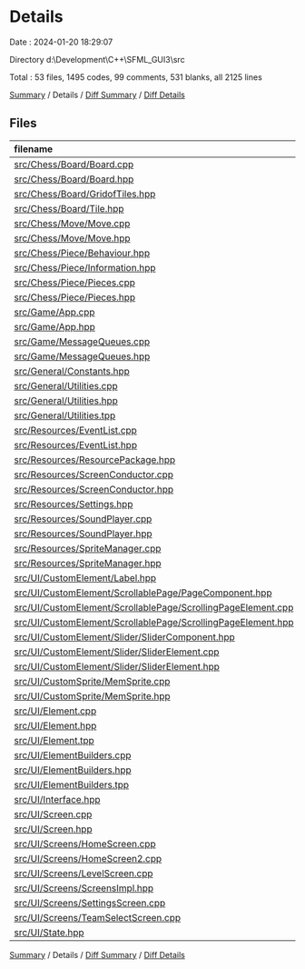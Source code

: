 # Details

Date : 2024-01-20 18:29:07

Directory d:\\Development\\C++\\SFML_GUI3\\src

Total : 53 files,  1495 codes, 99 comments, 531 blanks, all 2125 lines

[Summary](results.md) / Details / [Diff Summary](diff.md) / [Diff Details](diff-details.md)

## Files
| filename | language | code | comment | blank | total |
| :--- | :--- | ---: | ---: | ---: | ---: |
| [src/Chess/Board/Board.cpp](/src/Chess/Board/Board.cpp) | C++ | 255 | 16 | 150 | 421 |
| [src/Chess/Board/Board.hpp](/src/Chess/Board/Board.hpp) | C++ | 31 | 1 | 6 | 38 |
| [src/Chess/Board/GridofTiles.hpp](/src/Chess/Board/GridofTiles.hpp) | C++ | 31 | 0 | 8 | 39 |
| [src/Chess/Board/Tile.hpp](/src/Chess/Board/Tile.hpp) | C++ | 11 | 0 | 2 | 13 |
| [src/Chess/Move/Move.cpp](/src/Chess/Move/Move.cpp) | C++ | 9 | 0 | 2 | 11 |
| [src/Chess/Move/Move.hpp](/src/Chess/Move/Move.hpp) | C++ | 13 | 1 | 5 | 19 |
| [src/Chess/Piece/Behaviour.hpp](/src/Chess/Piece/Behaviour.hpp) | C++ | 27 | 2 | 14 | 43 |
| [src/Chess/Piece/Information.hpp](/src/Chess/Piece/Information.hpp) | C++ | 9 | 0 | 1 | 10 |
| [src/Chess/Piece/Pieces.cpp](/src/Chess/Piece/Pieces.cpp) | C++ | 7 | 0 | 2 | 9 |
| [src/Chess/Piece/Pieces.hpp](/src/Chess/Piece/Pieces.hpp) | C++ | 18 | 4 | 7 | 29 |
| [src/Game/App.cpp](/src/Game/App.cpp) | C++ | 82 | 14 | 27 | 123 |
| [src/Game/App.hpp](/src/Game/App.hpp) | C++ | 21 | 1 | 5 | 27 |
| [src/Game/MessageQueues.cpp](/src/Game/MessageQueues.cpp) | C++ | 1 | 0 | 0 | 1 |
| [src/Game/MessageQueues.hpp](/src/Game/MessageQueues.hpp) | C++ | 1 | 0 | 2 | 3 |
| [src/General/Constants.hpp](/src/General/Constants.hpp) | C++ | 21 | 0 | 6 | 27 |
| [src/General/Utilities.cpp](/src/General/Utilities.cpp) | C++ | 4 | 0 | 1 | 5 |
| [src/General/Utilities.hpp](/src/General/Utilities.hpp) | C++ | 13 | 0 | 12 | 25 |
| [src/General/Utilities.tpp](/src/General/Utilities.tpp) | C++ | 5 | 0 | 1 | 6 |
| [src/Resources/EventList.cpp](/src/Resources/EventList.cpp) | C++ | 29 | 3 | 4 | 36 |
| [src/Resources/EventList.hpp](/src/Resources/EventList.hpp) | C++ | 21 | 4 | 7 | 32 |
| [src/Resources/ResourcePackage.hpp](/src/Resources/ResourcePackage.hpp) | C++ | 18 | 0 | 3 | 21 |
| [src/Resources/ScreenConductor.cpp](/src/Resources/ScreenConductor.cpp) | C++ | 41 | 0 | 8 | 49 |
| [src/Resources/ScreenConductor.hpp](/src/Resources/ScreenConductor.hpp) | C++ | 18 | 0 | 4 | 22 |
| [src/Resources/Settings.hpp](/src/Resources/Settings.hpp) | C++ | 10 | 0 | 2 | 12 |
| [src/Resources/SoundPlayer.cpp](/src/Resources/SoundPlayer.cpp) | C++ | 36 | 6 | 14 | 56 |
| [src/Resources/SoundPlayer.hpp](/src/Resources/SoundPlayer.hpp) | C++ | 21 | 0 | 6 | 27 |
| [src/Resources/SpriteManager.cpp](/src/Resources/SpriteManager.cpp) | C++ | 30 | 0 | 7 | 37 |
| [src/Resources/SpriteManager.hpp](/src/Resources/SpriteManager.hpp) | C++ | 15 | 0 | 4 | 19 |
| [src/UI/CustomElement/Label.hpp](/src/UI/CustomElement/Label.hpp) | C++ | 4 | 0 | 3 | 7 |
| [src/UI/CustomElement/ScrollablePage/PageComponent.hpp](/src/UI/CustomElement/ScrollablePage/PageComponent.hpp) | C++ | 5 | 0 | 2 | 7 |
| [src/UI/CustomElement/ScrollablePage/ScrollingPageElement.cpp](/src/UI/CustomElement/ScrollablePage/ScrollingPageElement.cpp) | C++ | 46 | 2 | 18 | 66 |
| [src/UI/CustomElement/ScrollablePage/ScrollingPageElement.hpp](/src/UI/CustomElement/ScrollablePage/ScrollingPageElement.hpp) | C++ | 17 | 0 | 4 | 21 |
| [src/UI/CustomElement/Slider/SliderComponent.hpp](/src/UI/CustomElement/Slider/SliderComponent.hpp) | C++ | 7 | 0 | 3 | 10 |
| [src/UI/CustomElement/Slider/SliderElement.cpp](/src/UI/CustomElement/Slider/SliderElement.cpp) | C++ | 46 | 0 | 13 | 59 |
| [src/UI/CustomElement/Slider/SliderElement.hpp](/src/UI/CustomElement/Slider/SliderElement.hpp) | C++ | 12 | 0 | 3 | 15 |
| [src/UI/CustomSprite/MemSprite.cpp](/src/UI/CustomSprite/MemSprite.cpp) | C++ | 99 | 6 | 25 | 130 |
| [src/UI/CustomSprite/MemSprite.hpp](/src/UI/CustomSprite/MemSprite.hpp) | C++ | 29 | 12 | 24 | 65 |
| [src/UI/Element.cpp](/src/UI/Element.cpp) | C++ | 1 | 0 | 0 | 1 |
| [src/UI/Element.hpp](/src/UI/Element.hpp) | C++ | 28 | 0 | 14 | 42 |
| [src/UI/Element.tpp](/src/UI/Element.tpp) | C++ | 34 | 0 | 6 | 40 |
| [src/UI/ElementBuilders.cpp](/src/UI/ElementBuilders.cpp) | C++ | 87 | 4 | 20 | 111 |
| [src/UI/ElementBuilders.hpp](/src/UI/ElementBuilders.hpp) | C++ | 13 | 0 | 6 | 19 |
| [src/UI/ElementBuilders.tpp](/src/UI/ElementBuilders.tpp) | C++ | 8 | 0 | 1 | 9 |
| [src/UI/Interface.hpp](/src/UI/Interface.hpp) | C++ | 10 | 0 | 4 | 14 |
| [src/UI/Screen.cpp](/src/UI/Screen.cpp) | C++ | 12 | 0 | 2 | 14 |
| [src/UI/Screen.hpp](/src/UI/Screen.hpp) | C++ | 16 | 1 | 6 | 23 |
| [src/UI/Screens/HomeScreen.cpp](/src/UI/Screens/HomeScreen.cpp) | C++ | 23 | 2 | 8 | 33 |
| [src/UI/Screens/HomeScreen2.cpp](/src/UI/Screens/HomeScreen2.cpp) | C++ | 27 | 3 | 9 | 39 |
| [src/UI/Screens/LevelScreen.cpp](/src/UI/Screens/LevelScreen.cpp) | C++ | 38 | 6 | 14 | 58 |
| [src/UI/Screens/ScreensImpl.hpp](/src/UI/Screens/ScreensImpl.hpp) | C++ | 9 | 0 | 4 | 13 |
| [src/UI/Screens/SettingsScreen.cpp](/src/UI/Screens/SettingsScreen.cpp) | C++ | 80 | 7 | 18 | 105 |
| [src/UI/Screens/TeamSelectScreen.cpp](/src/UI/Screens/TeamSelectScreen.cpp) | C++ | 22 | 2 | 8 | 32 |
| [src/UI/State.hpp](/src/UI/State.hpp) | C++ | 24 | 2 | 6 | 32 |

[Summary](results.md) / Details / [Diff Summary](diff.md) / [Diff Details](diff-details.md)